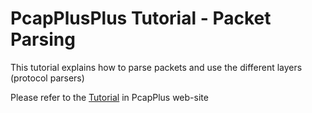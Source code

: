 PcapPlusPlus Tutorial - Packet Parsing
======================================

This tutorial explains how to parse packets and use the different layers (protocol parsers)

Please refer to the [Tutorial](https://pcapplusplus.github.io/docs/tutorials/packet-parsing) in PcapPlus web-site
